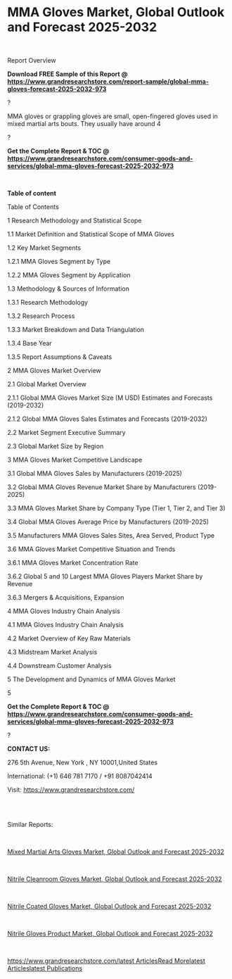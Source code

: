 <h1>MMA Gloves Market, Global Outlook and Forecast 2025-2032</h1><br/><p>Report Overview</p>
 
 
 
 <div><b>Download FREE Sample of this Report @ <a href="https://www.grandresearchstore.com/report-sample/global-mma-gloves-forecast-2025-2032-973">https://www.grandresearchstore.com/report-sample/global-mma-gloves-forecast-2025-2032-973</a></b></div>
 
 
 
 <p>? </p>
 
 
 
 <p>MMA gloves or grappling gloves are small, open-fingered gloves used in mixed martial arts bouts. They usually have around 4</p>
 
 
 
 <p>? </p>
 
 
 
 <div><b>Get the Complete Report & TOC @ <a href="https://www.grandresearchstore.com/consumer-goods-and-services/global-mma-gloves-forecast-2025-2032-973">https://www.grandresearchstore.com/consumer-goods-and-services/global-mma-gloves-forecast-2025-2032-973</a></b></div>
 
 
 
 <p><br />
 
 <b>Table of content</b></p>
 
 
 
 <p>Table of Contents<br />
 
 1 Research Methodology and Statistical Scope<br />
 
 1.1 Market Definition and Statistical Scope of MMA Gloves<br />
 
 1.2 Key Market Segments<br />
 
 1.2.1 MMA Gloves Segment by Type<br />
 
 1.2.2 MMA Gloves Segment by Application<br />
 
 1.3 Methodology & Sources of Information<br />
 
 1.3.1 Research Methodology<br />
 
 1.3.2 Research Process<br />
 
 1.3.3 Market Breakdown and Data Triangulation<br />
 
 1.3.4 Base Year<br />
 
 1.3.5 Report Assumptions & Caveats<br />
 
 2 MMA Gloves Market Overview<br />
 
 2.1 Global Market Overview<br />
 
 2.1.1 Global MMA Gloves Market Size (M USD) Estimates and Forecasts (2019-2032)<br />
 
 2.1.2 Global MMA Gloves Sales Estimates and Forecasts (2019-2032)<br />
 
 2.2 Market Segment Executive Summary<br />
 
 2.3 Global Market Size by Region<br />
 
 3 MMA Gloves Market Competitive Landscape<br />
 
 3.1 Global MMA Gloves Sales by Manufacturers (2019-2025)<br />
 
 3.2 Global MMA Gloves Revenue Market Share by Manufacturers (2019-2025)<br />
 
 3.3 MMA Gloves Market Share by Company Type (Tier 1, Tier 2, and Tier 3)<br />
 
 3.4 Global MMA Gloves Average Price by Manufacturers (2019-2025)<br />
 
 3.5 Manufacturers MMA Gloves Sales Sites, Area Served, Product Type<br />
 
 3.6 MMA Gloves Market Competitive Situation and Trends<br />
 
 3.6.1 MMA Gloves Market Concentration Rate<br />
 
 3.6.2 Global 5 and 10 Largest MMA Gloves Players Market Share by Revenue<br />
 
 3.6.3 Mergers & Acquisitions, Expansion<br />
 
 4 MMA Gloves Industry Chain Analysis<br />
 
 4.1 MMA Gloves Industry Chain Analysis<br />
 
 4.2 Market Overview of Key Raw Materials<br />
 
 4.3 Midstream Market Analysis<br />
 
 4.4 Downstream Customer Analysis<br />
 
 5 The Development and Dynamics of MMA Gloves Market<br />
 
 5</p>
 
 
 
 <div><b>Get the Complete Report & TOC @ <a href="https://www.grandresearchstore.com/consumer-goods-and-services/global-mma-gloves-forecast-2025-2032-973">https://www.grandresearchstore.com/consumer-goods-and-services/global-mma-gloves-forecast-2025-2032-973</a></b></div>
 
 
 
 <p>? </p>
 
 
 
 <p><b>CONTACT US:</b><br />
 
 276 5th Avenue, New York , NY 10001,United States<br />
 
 International: (+1) 646 781 7170 / +91 8087042414<br />
 
 Visit: <a href="https://www.grandresearchstore.com/">https://www.grandresearchstore.com/</a><br />
 
 <br />
 
 <br />
 
 Similar Reports:<br />
 
 <br />
 
 <a href="https://www.grandresearchstore.com/consumer-goods-and-services/global-mixed-martial-arts-gloves-forecast-2025-2032-361">Mixed Martial Arts Gloves Market, Global Outlook and Forecast 2025-2032</a><br />
 
 <br />
 
 <a href="https://www.grandresearchstore.com/consumer-goods-and-services/global-nitrile-cleanroom-gloves-forecast-2025-2032-302">Nitrile Cleanroom Gloves Market, Global Outlook and Forecast 2025-2032</a><br />
 
 <br />
 
 <a href="https://www.grandresearchstore.com/consumer-goods-and-services/global-nitrile-coated-gloves-forecast-2025-2032-871">Nitrile Coated Gloves Market, Global Outlook and Forecast 2025-2032</a><br />
 
 <br />
 
 <a href="https://www.grandresearchstore.com/consumer-goods-and-services/global-nitrile-gloves-forecast-2025-2032-634">Nitrile Gloves Product Market, Global Outlook and Forecast 2025-2032</a><br />
 
 <br />
 
 <a href="https://gyeongbokgung.com">https://www.grandresearchstore.com/</a><a href="https://hallyeomaritime.com">latest Articles</a><a href="https://jingwansa.com">Read More</a><a href="https://nguoiviet.jp/">latest Articles</a><a href="https://www.intelmarketresearch.com/">latest Publications</a></p>